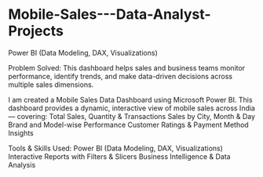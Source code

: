 # Mobile-Sales---Data-Analyst-Projects
Power BI (Data Modeling, DAX, Visualizations)

Problem Solved:
This dashboard helps sales and business teams monitor performance, identify trends, and make data-driven decisions across multiple sales dimensions.

I am created a Mobile Sales Data Dashboard using Microsoft Power BI.
This dashboard provides a dynamic, interactive view of mobile sales across India — covering:
Total Sales, Quantity & Transactions
Sales by City, Month & Day
Brand and Model-wise Performance
Customer Ratings & Payment Method Insights

Tools & Skills Used:
Power BI (Data Modeling, DAX, Visualizations)
Interactive Reports with Filters & Slicers
Business Intelligence & Data Analysis

